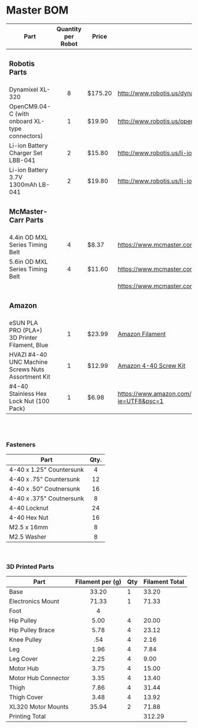 <h1>Master BOM</h1>

| Part              | Quantity per Robot        |  Price                   | Link
| ----------------- | :-----------------------: |------------------------- | -------------- |
| <h3>Robotis Parts</h3> | | |
| Dynamixel XL-320  | 8 | $175.20 | http://www.robotis.us/dynamixel-xl-320/ |
| OpenCM9.04-C (with onboard XL-type connectors) | 1 | $19.90 | http://www.robotis.us/opencm9-04-c-with-onboard-xl-type-connectors/ |
| Li-ion Battery Charger Set LBB-041 | 2 | $15.80 | http://www.robotis.us/li-ion-battery-charger-set-lbb-041/ |
| Li-ion Battery 3.7V 1300mAh LB-041 | 2 | $19.80 | http://www.robotis.us/li-ion-battery-3-7v-1300mah-lb-041/ |
| <h3>McMaster-Carr Parts</h3> | | |
| 4.4in OD MXL Series Timing Belt  | 4 | $8.37 | https://www.mcmaster.com/7887K13/ |
| 5.6in OD MXL Series Timing Belt  | 4 | $11.60 | https://www.mcmaster.com/7887K15/ |
||||https://www.mcmaster.com/91771A117/|
| <h3>Amazon</h3> | | |
| eSUN PLA PRO (PLA+) 3D Printer Filament, Blue | 1 | $23.99 | [Amazon Filament](https://www.amazon.com/eSUN-1-75mm-Printer-Filament-2-2lbs/dp/B01EKEMNRO/ref=sr_1_1?dchild=1&keywords=esun+blue&qid=1599165167&s=industrial&sr=1-1) |
| HVAZI #4-40 UNC Machine Screws Nuts Assortment Kit | 1 | $12.99 | [Amazon 4-40 Screw Kit](https://www.amazon.com/HVAZI-Stainless-Phillips-Machine-Assortment/dp/B07GV31SDS/ref=sr_1_3?c=ts&dchild=1&keywords=Machine+Screws&qid=1599170742&refinements=p_n_feature_fourteen_browse-bin%3A11433955011&s=industrial&sr=1-3&ts_id=16403531) |
| #4-40 Stainless Hex Lock Nut (100 Pack) | 1 | $6.98 | https://www.amazon.com/gp/product/B07HYNZXGV/ref=ppx_yo_dt_b_search_asin_title?ie=UTF8&psc=1 |


<br/>
<br/>


<h3>Fasteners</h3>

| Part | Qty. |
| ----------------- | :-----------------------: |
| 4-40 x 1.25" Countersunk | 4 |
| 4-40 x .75" Countersunk | 12 |
| 4-40 x .50" Coutnersunk | 16 |
| 4-40 x .375" Coutnersunk | 8 |
| 4-40 Locknut | 24 |
| 4-40 Hex Nut | 16 |
| M2.5 x 16mm | 8 |
| M2.5 Washer | 8 |
<br/>

<h3>3D Printed Parts</h3>

| Part | Filament per (g) | Qty | Filament Total |
| ----------------- | :-----------------------: |------------------------- | -------------- |
| Base | 33.20 | 1 | 33.20 |
| Electronics Mount | 71.33 | 1 | 71.33 |
| Foot | 4 | | |
| Hip Pulley | 5.00 | 4 | 20.00 |
| Hip Pulley Brace | 5.78 | 4 | 23.12 |
| Knee Pulley | .54 | 4 | 2.16 |
| Leg | 1.96 | 4 | 7.84 |
| Leg Cover | 2.25 | 4 | 9.00 |
| Motor Hub | 3.75 | 4 | 15.00 |
| Motor Hub Connector | 3.35 | 4 | 13.40 |
| Thigh | 7.86 | 4 | 31.44 |
| Thigh Cover | 3.48 | 4 | 13.92 |
| XL320 Motor Mounts | 35.94 | 2 | 71.88 |
| Printing Total | | | 312.29 |

